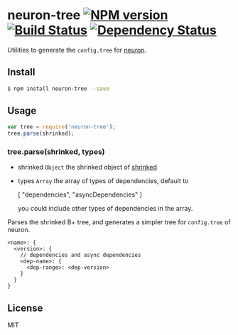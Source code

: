 # neuron-tree [![NPM version](https://badge.fury.io/js/neuron-tree.svg)](http://badge.fury.io/js/neuron-tree) [![Build Status](https://travis-ci.org/cortexjs/neuron-tree.svg?branch=master)](https://travis-ci.org/cortexjs/neuron-tree) [![Dependency Status](https://gemnasium.com/cortexjs/neuron-tree.svg)](https://gemnasium.com/cortexjs/neuron-tree)

Utilities to generate the `config.tree` for [neuron](https://github.com/kaelzhang/neuron).

## Install

```bash
$ npm install neuron-tree --save
```

## Usage

```js
var tree = require('neuron-tree');
tree.parse(shrinked);
```

### tree.parse(shrinked, types)

- shrinked `Object` the shrinked object of [shrinked](https://www.npmjs.org/package/shrinked)
- types `Array` the array of types of dependencies, default to 

  [
    "dependencies",
    "asyncDependencies"
  ]

  you could include other types of dependencies in the array.

Parses the shrinked B+ tree, and generates a simpler tree for `config.tree` of neuron.

```
<name>: {
  <version>: {
    // dependencies and async dependencies
    <dep-name>: {
      <dep-range>: <dep-version>
    }
  }
}
```

## License

MIT
<!-- do not want to make nodeinit to complicated, you can edit this whenever you want. -->